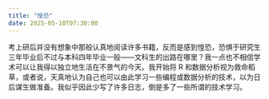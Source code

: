 ```yaml
---
title: "惶恐"
date: 2025-05-10T07:30:00
---
```


考上研后并没有想象中那般认真地阅读许多书籍，反而是感到惶恐，恐惧于研究生三年毕业后不过与本科四年毕业一般——文科生的出路在哪里？我一点也不相信学术可以让我得以独立地生活在不景气的今天。我开始将 R 和数据分析视为救命稻草，或者说，天真地认为自己也可以由此学习一些编程或数据分析的技术，以为日后谋生做准备。我似乎因此少写了许多日志，倒是多了一些所谓的技术学习。